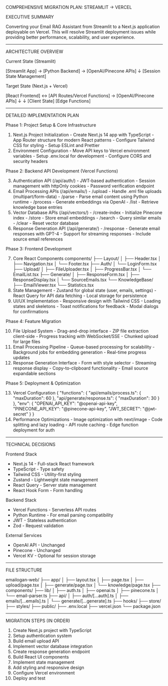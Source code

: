 COMPREHENSIVE MIGRATION PLAN: STREAMLIT → VERCEL

  EXECUTIVE SUMMARY

  Converting your Email RAG Assistant from Streamlit to a Next.js application deployable on Vercel. This will resolve Streamlit
  deployment issues while providing better performance, scalability, and user experience.

  ---
  ARCHITECTURE OVERVIEW

  Current State (Streamlit)

  [Streamlit App] → [Python Backend] → [OpenAI/Pinecone APIs]
        ↓
  [Session State Management]

  Target State (Next.js + Vercel)

  [React Frontend] ↔ [API Routes/Vercel Functions] → [OpenAI/Pinecone APIs]
         ↓                      ↓
  [Client State]        [Edge Functions]

  ---
  DETAILED IMPLEMENTATION PLAN

  Phase 1: Project Setup & Core Infrastructure

  1. Next.js Project Initialization
    - Create Next.js 14 app with TypeScript
    - App Router structure for modern React patterns
    - Configure Tailwind CSS for styling
    - Setup ESLint and Prettier
  2. Environment Configuration
    - Move API keys to Vercel environment variables
    - Setup .env.local for development
    - Configure CORS and security headers

  Phase 2: Backend API Development (Vercel Functions)

  3. Authentication API (/api/auth/)
    - JWT-based authentication
    - Session management with httpOnly cookies
    - Password verification endpoint
  4. Email Processing APIs (/api/emails/)
    - /upload - Handle .eml file uploads (multipart/form-data)
    - /parse - Parse email content using Python runtime
    - /process - Generate embeddings via OpenAI
    - /list - Retrieve knowledge base entries
  5. Vector Database APIs (/api/vectors/)
    - /create-index - Initialize Pinecone index
    - /store - Store email embeddings
    - /search - Query similar emails
    - /clear - Reset vector database
  6. Response Generation API (/api/generate/)
    - /response - Generate email responses with GPT-4
    - Support for streaming responses
    - Include source email references

  Phase 3: Frontend Development

  7. Core React Components
  components/
  ├── Layout/
  │   ├── Header.tsx
  │   ├── Navigation.tsx
  │   └── Footer.tsx
  ├── Auth/
  │   └── LoginForm.tsx
  ├── Upload/
  │   ├── FileUploader.tsx
  │   ├── ProgressBar.tsx
  │   └── EmailList.tsx
  ├── Generate/
  │   ├── ResponseForm.tsx
  │   ├── ResponseDisplay.tsx
  │   └── SourceEmails.tsx
  └── KnowledgeBase/
      ├── EmailViewer.tsx
      └── Statistics.tsx
  8. State Management
    - Zustand for global state (user, emails, settings)
    - React Query for API data fetching
    - Local storage for persistence
  9. UI/UX Implementation
    - Responsive design with Tailwind CSS
    - Loading states and skeletons
    - Toast notifications for feedback
    - Modal dialogs for confirmations

  Phase 4: Feature Migration

  10. File Upload System
    - Drag-and-drop interface
    - ZIP file extraction client-side
    - Progress tracking with WebSocket/SSE
    - Chunked upload for large files
  11. Email Processing Pipeline
    - Queue-based processing for scalability
    - Background jobs for embedding generation
    - Real-time progress updates
  12. Response Generation Interface
    - Form with style selector
    - Streaming response display
    - Copy-to-clipboard functionality
    - Email source expandable sections

  Phase 5: Deployment & Optimization

  13. Vercel Configuration
  {
    "functions": {
      "api/emails/process.ts": {
        "maxDuration": 60
      },
      "api/generate/response.ts": {
        "maxDuration": 30
      }
    },
    "env": {
      "OPENAI_API_KEY": "@openai-api-key",
      "PINECONE_API_KEY": "@pinecone-api-key",
      "JWT_SECRET": "@jwt-secret"
    }
  }
  14. Performance Optimizations
    - Image optimization with next/image
    - Code splitting and lazy loading
    - API route caching
    - Edge function deployment for auth

  ---
  TECHNICAL DECISIONS

  Frontend Stack

  - Next.js 14 - Full-stack React framework
  - TypeScript - Type safety
  - Tailwind CSS - Utility-first styling
  - Zustand - Lightweight state management
  - React Query - Server state management
  - React Hook Form - Form handling

  Backend Stack

  - Vercel Functions - Serverless API routes
  - Python Runtime - For email parsing compatibility
  - JWT - Stateless authentication
  - Zod - Request validation

  External Services

  - OpenAI API - Unchanged
  - Pinecone - Unchanged
  - Vercel KV - Optional for session storage

  ---
  FILE STRUCTURE

  emailogan-web/
  ├── app/
  │   ├── layout.tsx
  │   ├── page.tsx
  │   ├── upload/page.tsx
  │   ├── generate/page.tsx
  │   └── knowledge/page.tsx
  ├── components/
  ├── lib/
  │   ├── auth.ts
  │   ├── openai.ts
  │   ├── pinecone.ts
  │   └── email-parser.ts
  ├── api/
  │   ├── auth/[...auth].ts
  │   ├── emails/[...emails].ts
  │   └── generate/[...generate].ts
  ├── hooks/
  ├── store/
  ├── styles/
  ├── public/
  ├── .env.local
  ├── vercel.json
  └── package.json

  ---
  MIGRATION STEPS (IN ORDER)

  1. Create Next.js project with TypeScript
  2. Setup authentication system
  3. Build email upload API
  4. Implement vector database integration
  5. Create response generation endpoint
  6. Build React UI components
  7. Implement state management
  8. Add styling and responsive design
  9. Configure Vercel environment
  10. Deploy and test